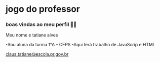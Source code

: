 # jogo do professor
### boas vindas ao meu perfil 🧑‍🎓
Meu nome e tatiane alves

-Sou aluna da turma 1°A - CEPS
-Aqui terá trabalho de JavaScrip e HTML

claus.tatiane@escola.pr.gov.br
